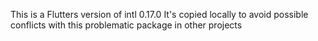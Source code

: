This is a Flutters version of intl 0.17.0
It's copied locally to avoid possible conflicts with this problematic 
package in other projects